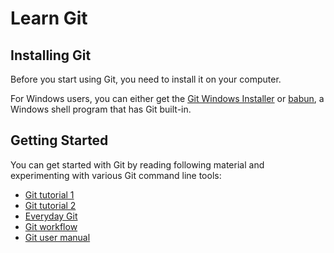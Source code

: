 # Learn Git

## Installing Git

Before you start using Git, you need to install it on your computer.

For Windows users, you can either get the [Git Windows Installer](http://git-scm.com/downloads/win) or [babun](http://babun.github.io), a Windows shell program that has Git built-in.

## Getting Started

You can get started with Git by reading following material and experimenting with various Git command line tools:

* [Git tutorial 1](http://htmlpreview.github.io/?https://raw.githubusercontent.com/henryxiang/learn-git/master/docs/gittutorial.html)
* [Git tutorial 2](http://htmlpreview.github.io/?https://raw.githubusercontent.com/henryxiang/learn-git/master/docs/gittutorial-2.html)
* [Everyday Git](http://htmlpreview.github.io/?https://raw.githubusercontent.com/henryxiang/learn-git/docs/everyday.html)
* [Git workflow](http://htmlpreview.github.io/?https://raw.githubusercontent.com/henryxiang/learn-git/docs/gitworkflows.html)
* [Git user manual](http://htmlpreview.github.io/?https://raw.githubusercontent.com/henryxiang/learn-git/docs/user-manual.html)